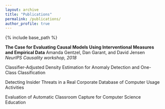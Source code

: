 ```yaml
---
layout: archive
title: "Publications"
permalink: /publications/
author_profile: true
---
```


{% include base_path %}

<!--{% for post in site.publications reversed %}
  {% include archive-single.html %}
{% endfor %}
-->

**The Case for Evaluating Causal Models Using Interventional Measures and Empirical Data**
Amanda Gentzel, Dan Garant, and David Jensen
*NeurIPS Causality workshop, 2018*

Classifier-Adjusted Density Estimation for Anomaly Detection and One-Class Classification

Detecting Insider Threats in a Real Corporate Database of Computer Usage Activities

Evaluation of Automatic Classroom Capture for Computer Science Education

